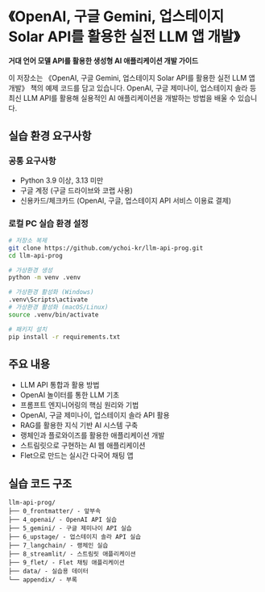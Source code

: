 # 《OpenAI, 구글 Gemini, 업스테이지 Solar API를 활용한 실전 LLM 앱 개발》
**거대 언어 모델 API를 활용한 생성형 AI 애플리케이션 개발 가이드**

이 저장소는 《OpenAI, 구글 Gemini, 업스테이지 Solar API를 활용한 실전 LLM 앱 개발》 책의 예제 코드를 담고 있습니다. OpenAI, 구글 제미나이, 업스테이지 솔라 등 최신 LLM API를 활용해 실용적인 AI 애플리케이션을 개발하는 방법을 배울 수 있습니다.

## 실습 환경 요구사항

### 공통 요구사항
- Python 3.9 이상, 3.13 미만
- 구글 계정 (구글 드라이브와 코랩 사용)
- 신용카드/체크카드 (OpenAI, 구글, 업스테이지 API 서비스 이용료 결제)

### 로컬 PC 실습 환경 설정

```bash
# 저장소 복제
git clone https://github.com/ychoi-kr/llm-api-prog.git
cd llm-api-prog

# 가상환경 생성
python -m venv .venv

# 가상환경 활성화 (Windows)
.venv\Scripts\activate
# 가상환경 활성화 (macOS/Linux)
source .venv/bin/activate

# 패키지 설치
pip install -r requirements.txt
```

## 주요 내용
- LLM API 통합과 활용 방법
- OpenAI 놀이터를 통한 LLM 기초
- 프롬프트 엔지니어링의 핵심 원리와 기법
- OpenAI, 구글 제미나이, 업스테이지 솔라 API 활용
- RAG를 활용한 지식 기반 AI 시스템 구축
- 랭체인과 플로와이즈를 활용한 애플리케이션 개발
- 스트림릿으로 구현하는 AI 웹 애플리케이션
- Flet으로 만드는 실시간 다국어 채팅 앱

## 실습 코드 구조

```
llm-api-prog/
├── 0_frontmatter/ - 앞부속
├── 4_openai/ - OpenAI API 실습
├── 5_gemini/ - 구글 제미나이 API 실습
├── 6_upstage/ - 업스테이지 솔라 API 실습
├── 7_langchain/ - 랭체인 실습
├── 8_streamlit/ - 스트림릿 애플리케이션
├── 9_flet/ - Flet 채팅 애플리케이션
├── data/ - 실습용 데이터
└── appendix/ - 부록
```
